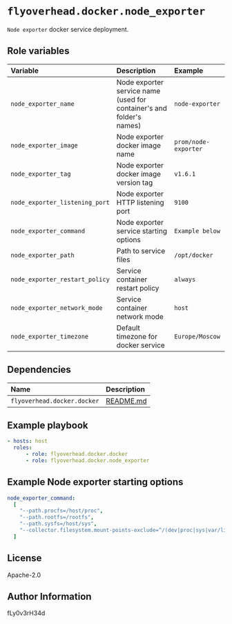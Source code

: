 # `flyoverhead.docker.node_exporter`

`Node exporter` docker service deployment.

## Role variables

| Variable | Description | Example |
| :--- | :--- | :--- |
| `node_exporter_name` | Node exporter service name (used for container's and folder's names) | `node-exporter` |
| `node_exporter_image` | Node exporter docker image name | `prom/node-exporter` |
| `node_exporter_tag` | Node exporter docker image version tag | `v1.6.1` |
| `node_exporter_listening_port` | Node exporter HTTP listening port | `9100` |
| `node_exporter_command` | Node exporter service starting options | `Example below` |
| `node_exporter_path` | Path to service files | `/opt/docker` |
| `node_exporter_restart_policy` | Service container restart policy | `always` |
| `node_exporter_network_mode` | Service container network mode | `host` |
| `node_exporter_timezone` | Default timezone for docker service | `Europe/Moscow` |

## Dependencies

| Name | Description |
| :--- | :--- |
| `flyoverhead.docker.docker` | [README.md](../docker/README.md) |

## Example playbook

```yaml
- hosts: host
  roles:
      - role: flyoverhead.docker.docker
      - role: flyoverhead.docker.node_exporter
```

## Example Node exporter starting options

```yaml
node_exporter_command:
  [
    "--path.procfs=/host/proc",
    "--path.rootfs=/rootfs",
    "--path.sysfs=/host/sys",
    "--collector.filesystem.mount-points-exclude=^/(dev|proc|sys|var/lib/docker/.+)($|/)",
  ]
```

## License

Apache-2.0

## Author Information

fLy0v3rH34d
